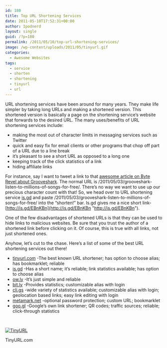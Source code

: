 ```yaml
---
id: 180
title: Top URL Shortening Services
date: 2011-05-10T17:52:31+00:00
author: Ipodnerd
layout: single
guid: /?p=180
permalink: /2011/05/10/top-url-shortening-services/
image: /wp-content/uploads/2011/05/tinyurl.gif
categories:
  - Awesome Websites
tags:
  - service
  - shorten
  - shortening
  - tinyurl
  - url
---
```

URL shortening services have been around for many years. They make life simpler by taking long URLs and making a shortened version. This shortened version is basically a page on the shortening service&#8217;s website that forwards to the desired URL. The many uses/benefits of URL shortening services include:

  * making the most out of character limits in messaging services such as Twitter
  * quick and easy fix for email clients or other programs that chop off part of a URL due to a line break
  * it&#8217;s pleasant to see a short URL as opposed to a long one
  * keeping track of the click statistics of a link
  * hiding affiliate links

For instance, say I want to tweet a link to that [awesome article on Byte Revel about Grooveshark](/2011/05/03/grooveshark-listen-to-millions-of-songs-for-free/ "Grooveshark – Listen to Millions of Songs For Free"). The normal URL is /2011/05/03/grooveshark-listen-to-millions-of-songs-for-free/. There&#8217;s no way we want to use up our precious character count with that! So, we head over to URL shortening service <a title="http://is.gd" href="http://is.gd" target="_blank">is.gd</a> and paste /2011/05/03/grooveshark-listen-to-millions-of-songs-for-free/ into the &#8220;shorten!&#8221; bar. Is.gd gives me a nice short link- [http://is.gd/EBnKBn](http://is.gd/EBnKBn "http://is.gd/EBnKBn").

One of the few disadvantages of shortened URLs is that they can be used to hide links to malicious websites. Be sure that you trust the author of a shortened link before clicking on it. Of course, this is true with all links, not just shortened ones.

Anyhow, let&#8217;s cut to the chase. Here&#8217;s a list of some of the best URL shortening services out there!

  * <a title="http://tinyurl.com" href="http://tinyurl.com" target="_blank">tinyurl.com</a> -The best known URL shortener; has option to choose alias; has bookmarklet; reliable
  * <a title="http://is.gd" href="http://is.gd" target="_blank">is.gd</a> -Has a short name; it&#8217;s reliable; link statistics available; has option to choose alias
  * <a title="http://ow.ly" href="http://ow.ly" target="_blank">ow.ly</a> -It&#8217;s just simple and reliable
  * <a title="http://bit.ly" href="http://bit.ly" target="_blank">bit.ly</a> -Provides statistics; customizable alias with login
  * <a title="http://cli.gs" href="http://cli.gs" target="_blank">cli.gs</a> -wide variety of statistics available; customizable alias with login; geolocation based links; easy link editing with login
  * <a title="http://metamark.net" href="http://metamark.net" target="_blank">metamark.net</a> -optional password protection; custom URL; bookmarklet
  * <a title="http://goo.gl" href="http://goo.gl" target="_blank">goo.gl</a> -Google&#8217;s own link shortener; QR codes; traffic sources; reliable; click-through statistics

&nbsp;

<div id="attachment_271" style="max-width: 568px" class="wp-caption aligncenter">
  <a href="/wp-content/uploads/2011/05/tinyurl.gif"><img class="size-large wp-image-271 " title="tinyurl" src="/wp-content/uploads/2011/05/tinyurl-1024x713.gif" alt="TinyURL" width="558" height="388" srcset="/wp-content/uploads/2011/05/tinyurl-1024x713.gif 1024w, /wp-content/uploads/2011/05/tinyurl-300x209.gif 300w, /wp-content/uploads/2011/05/tinyurl.gif 1088w" sizes="(max-width: 558px) 100vw, 558px" /></a>
  
  <p class="wp-caption-text">
    TinyURL.com
  </p>
</div>
